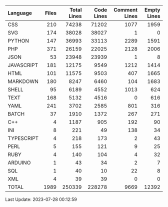 | Language   |   Files |   Total Lines |   Code Lines |   Comment Lines |   Empty Lines |
|:-----------|--------:|--------------:|-------------:|----------------:|--------------:|
| CSS        |     210 |         74238 |        71202 |            1077 |          1959 |
| SVG        |     174 |         38028 |        38027 |               1 |             0 |
| PYTHON     |     147 |         36993 |        33113 |            2289 |          1591 |
| PHP        |     371 |         26159 |        22025 |            2128 |          2006 |
| JSON       |      53 |         23948 |        23939 |               1 |             8 |
| JAVASCRIPT |     181 |         12175 |         9549 |            1212 |          1414 |
| HTML       |     101 |         11575 |         9503 |             407 |          1665 |
| MARKDOWN   |     180 |          8247 |         6460 |             104 |          1683 |
| SHELL      |      95 |          6189 |         4552 |            1013 |           624 |
| TEXT       |     168 |          5132 |         4516 |               0 |           616 |
| YAML       |     241 |          3702 |         2585 |             801 |           316 |
| BATCH      |      37 |          1910 |         1372 |             267 |           271 |
| C++        |       4 |          1187 |          905 |             192 |            90 |
| INI        |       8 |           221 |           49 |             138 |            34 |
| TYPESCRIPT |       4 |           218 |          173 |               2 |            43 |
| PERL       |       5 |           155 |          121 |               9 |            25 |
| RUBY       |       4 |           140 |          104 |               4 |            32 |
| ARDUINO    |       1 |            43 |           34 |               2 |             7 |
| SQL        |       1 |            40 |           10 |              22 |             8 |
| XML        |       4 |            39 |           39 |               0 |             0 |
| TOTAL      |    1989 |        250339 |       228278 |            9669 |         12392 |

Last Update: 2023-07-28 00:12:59